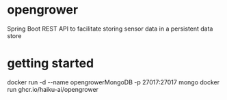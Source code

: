 # opengrower
Spring Boot REST API to facilitate storing sensor data in a persistent data store

# getting started
docker run -d --name opengrowerMongoDB -p 27017:27017 mongo
docker run ghcr.io/haiku-ai/opengrower
